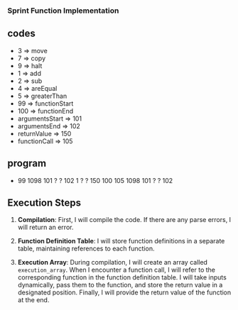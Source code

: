### Sprint Function Implementation

## codes
- 3 => move
- 7 => copy
- 9 => halt
- 1 => add
- 2 => sub
- 4 => areEqual
- 5 => greaterThan
- 99 => functionStart
- 100 => functionEnd
- argumentsStart => 101
- argumentsEnd => 102
- returnValue => 150
- functionCall => 105

## program


- 99 1098 101 ? ? 102 1 ? ? 150 100 105 1098 101 ? ? 102  


## Execution Steps

1. **Compilation**: First, I will compile the code. If there are any parse errors, I will return an error.

2. **Function Definition Table**: I will store function definitions in a separate table, maintaining references to each function.

3. **Execution Array**: During compilation, I will create an array called `execution_array`. When I encounter a function call, I will refer to the corresponding function in the function definition table. I will take inputs dynamically, pass them to the function, and store the return value in a designated position. Finally, I will provide the return value of the function at the end.
